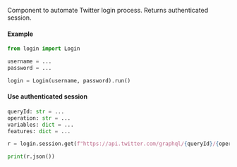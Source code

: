 Component to automate Twitter login process. Returns authenticated session.


#### Example
```python
from login import Login

username = ...
password = ...

login = Login(username, password).run()
```

#### Use authenticated session 
```python
queryId: str = ...
operation: str = ...
variables: dict = ...
features: dict = ...

r = login.session.get(f"https://api.twitter.com/graphql/{queryId}/{operation}?variables={variables}&features={features}")

print(r.json())
```
